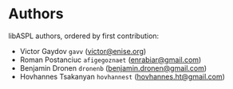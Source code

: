 # Authors

libASPL authors, ordered by first contribution:

* Victor Gaydov `gavv` (victor@enise.org)
* Roman Postanciuc `afigegoznaet` (enrabiar@gmail.com)
* Benjamin Dronen `dronenb` (benjamin.dronen@gmail.com)
* Hovhannes Tsakanyan `hovhannest` (hovhannes.ht@gmail.com)
